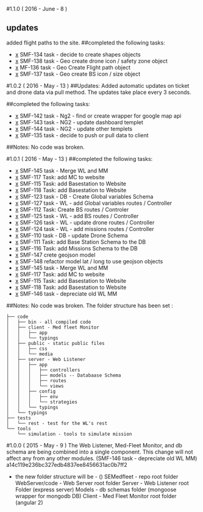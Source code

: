 #1.1.0 ( 2016 - June - 8 )
## updates
added flight paths to the site. 
##completed the following tasks:
- [x](https://github.com/SAREC-Lab/SEStudio-MedFleet/commit/976e568a0acf46b1cccbefc291a069502a24e44f) SMF-134	task - decide to create shapes objects
- [x](https://github.com/SAREC-Lab/SEStudio-MedFleet/commit/976e568a0acf46b1cccbefc291a069502a24e44f) SMF-138	task - Geo create drone icon / safety zone object
- [x](https://github.com/SAREC-Lab/SEStudio-MedFleet/commit/a78ac8c1f6b59cf6bbab7ab367d9d08db9a3c688) MF-136	task - Geo Create Flight path object
- [x](https://github.com/SAREC-Lab/SEStudio-MedFleet/commit/a78ac8c1f6b59cf6bbab7ab367d9d08db9a3c688) SMF-137	task - Geo create BS icon / size object

#1.0.2 ( 2016 - May - 13 ) 
##Updates: 
Added automatic updates on ticket and drone data via pull method. The updates take place every 3 seconds. 

##completed the following tasks:
- [x](https://github.com/SAREC-Lab/SEStudio-MedFleet/commit/1f9028d494edaef4740fb4c8658a79075cff5400) SMF-142	task - Ng2 - find or create wrapper for google map api
- [x](https://github.com/SAREC-Lab/SEStudio-MedFleet/commit/1f9028d494edaef4740fb4c8658a79075cff5400) SMF-143	task - NG2 - update dashboard templet
- [x](https://github.com/SAREC-Lab/SEStudio-MedFleet/commit/1f9028d494edaef4740fb4c8658a79075cff5400) SMF-144	task - NG2 - update other templets
- [x](https://github.com/SAREC-Lab/SEStudio-MedFleet/commit/1f9028d494edaef4740fb4c8658a79075cff5400) SMF-135	task - decide to push or pull data to client

##Notes:
No code was broken.

#1.0.1 ( 2016 - May - 13 ) 
##completed the following tasks:
- [x](https://github.com/SAREC-Lab/SEStudio-MedFleet/commit/3e3d6e6140dffd5658c5b5f3539fbec80216843a) SMF-145	task - Merge WL and MM
- [x](https://github.com/SAREC-Lab/SEStudio-MedFleet/commit/3e3d6e6140dffd5658c5b5f3539fbec80216843a) SMF-117	Task: add MC to website
- [x](https://github.com/SAREC-Lab/SEStudio-MedFleet/commit/3e3d6e6140dffd5658c5b5f3539fbec80216843a) SMF-115	Task: add Basestation to Website
- [x](https://github.com/SAREC-Lab/SEStudio-MedFleet/commit/3e3d6e6140dffd5658c5b5f3539fbec80216843a) SMF-118	Task: add Basestation to Website
- [x](https://github.com/SAREC-Lab/SEStudio-MedFleet/commit/fa15bbff89a7d65301d2fd660cce3d0abd1412c1) SMF-123	task - DB - Create Global variables Schema
- [x](https://github.com/SAREC-Lab/SEStudio-MedFleet/commit/fa15bbff89a7d65301d2fd660cce3d0abd1412c1) SMF-127	task - WL - add Global variables routes / Controller
- [x](https://github.com/SAREC-Lab/SEStudio-MedFleet/commit/d94a668b0fcebbe0a4b599468c22b1f262a6d1e2) SMF-112	Task: Create BS routes / Controler
- [x](https://github.com/SAREC-Lab/SEStudio-MedFleet/commit/d94a668b0fcebbe0a4b599468c22b1f262a6d1e2) SMF-125	task - WL - add BS routes / Controller
- [x](https://github.com/SAREC-Lab/SEStudio-MedFleet/commit/4186ef1e71763aa017d2c8d36adf6943166a5a88) SMF-126	task - WL - update drone routes / Controller
- [x](https://github.com/SAREC-Lab/SEStudio-MedFleet/commit/7696c4d217948b2b8121d9801003cdcfcef8400b) SMF-124	task - WL - add missions routes / Controller
- [x](https://github.com/SAREC-Lab/SEStudio-MedFleet/commit/610861ce48af7355e7f49ad22b752f273a66e50e) SMF-110	task - DB - update Drone Schema
- [x](https://github.com/SAREC-Lab/SEStudio-MedFleet/commit/610861ce48af7355e7f49ad22b752f273a66e50e) SMF-111	Task: add Base Station Schema to the DB
- [x](https://github.com/SAREC-Lab/SEStudio-MedFleet/commit/610861ce48af7355e7f49ad22b752f273a66e50e) SMF-116	Task: add Missions Schema to the DB
- [x](https://github.com/SAREC-Lab/SEStudio-MedFleet/commit/610861ce48af7355e7f49ad22b752f273a66e50e) SMF-147	crete geojson model
- [x](https://github.com/SAREC-Lab/SEStudio-MedFleet/commit/610861ce48af7355e7f49ad22b752f273a66e50e) SMF-148	refactor model lat / long to use geojson objects
- [x](https://github.com/SAREC-Lab/SEStudio-MedFleet/commit/3e3d6e6140dffd5658c5b5f3539fbec80216843a) SMF-145	task - Merge WL and MM
- [x](https://github.com/SAREC-Lab/SEStudio-MedFleet/commit/3e3d6e6140dffd5658c5b5f3539fbec80216843a) SMF-117	Task: add MC to website
- [x](https://github.com/SAREC-Lab/SEStudio-MedFleet/commit/3e3d6e6140dffd5658c5b5f3539fbec80216843a) SMF-115	Task: add Basestation to Website
- [x](https://github.com/SAREC-Lab/SEStudio-MedFleet/commit/3e3d6e6140dffd5658c5b5f3539fbec80216843a) SMF-118	Task: add Basestation to Website
- [x](https://github.com/SAREC-Lab/SEStudio-MedFleet/commit/3744d94c3e1efaa0d7f31d9d166bf225d88a17f3) SMF-146	task - depreciate old WL MM

##Notes:
No code was broken. The folder structure has been set : 
```
├── code
│   ├── bin - all compiled code 
│   ├── client - Med fleet Monitor
│   │   ├── app
│   │   └── typings
│   ├── public - static public files
│   │   ├── css
│   │   └── media
│   ├── server - Web Listener 
│   │   ├── app
│   │   │   ├── controllers
│   │   │   ├── models -- Databaase Schema 
│   │   │   ├── routes
│   │   │   └── views
│   │   ├── config
│   │   │   ├── env
│   │   │   └── strategies
│   │   └── typings
│   └── typings  
├── tests
│   └── rest - test for the WL's rest
└── tools
    └── simulation - tools to simulate mission 

```
#1.0.0 ( 2015 - May - 9 ) 
The Web Listener, Med-Fleet Monitor, and db schema are being combined into a single component. 
This change will not affect any from any other modules. (SMF-146 task - depreciate old WL MM) a14c119e236bc327edb4837ee8456631ac0b7ff2 
* the new folder structure will be - ()
    SEMedfleet - repo root folder
        WebServer/code - Web Server root folder
            Server - Web Listener root Folder (express server)
                Models - db schemas folder (mongoose wrapper for mongodb DB)
            Client - Med Fleet Monitor root folder (angular 2)
            

